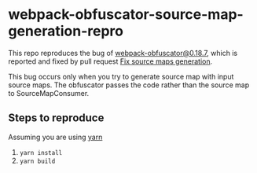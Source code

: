 # webpack-obfuscator-source-map-generation-repro

This repo reproduces the bug of [webpack-obfuscator@0.18.7](https://github.com/javascript-obfuscator/webpack-obfuscator), 
which is reported and fixed by pull request [Fix source maps generation](https://github.com/javascript-obfuscator/webpack-obfuscator/pull/59).

This bug occurs only when you try to generate source map with input source maps.
The obfuscator passes the code rather than the source map to SourceMapConsumer.

## Steps to reproduce 

Assuming you are using [yarn](https://yarnpkg.com/)

1. `yarn install`
2. `yarn build`

